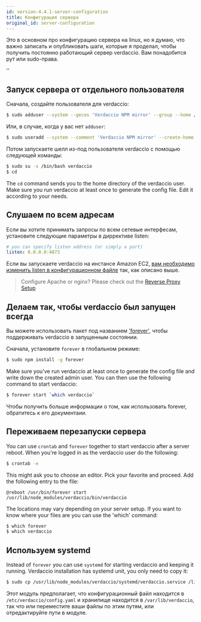 ```yaml
---
id: version-4.4.1-server-configuration
title: Конфигурация сервера
original_id: server-configuration
---
```


Это в основном про конфигурацию сервера на linux, но я думаю, что важно записать и опубликовать шаги, которые я проделал, чтобы получить постоянно работающий сервер verdaccio. Вам понадобится рут или sudo-права.

<div id="codefund">''</div>

## Запуск сервера от отдельного пользователя
Сначала, создайте пользователя для verdaccio:

```bash
$ sudo adduser --system --gecos 'Verdaccio NPM mirror' --group --home /var/lib/verdaccio verdaccio
```

Или, в случае, когда у вас нет `adduser`:

```bash
$ sudo useradd --system --comment 'Verdaccio NPM mirror' --create-home --home-dir /var/lib/verdaccio --shell /sbin/nologin verdaccio
```

Потом запускаете шелл из-под пользователя verdaccio с помощью следующей команды:

```bash
$ sudo su -s /bin/bash verdaccio
$ cd
```

The `cd` command sends you to the home directory of the verdaccio user. Make sure you run verdaccio at least once to generate the config file. Edit it according to your needs.

## Слушаем по всем адресам
Если вы хотите принимать запросы по всем сетевые интерфесам, установите следующие параметры в диррективе listen:
```yaml
# you can specify listen address (or simply a port)
listen: 0.0.0.0:4873
```

Если вы запускаете verdaccio на инстансе Amazon EC2, [вам необходимо изменить listen в конфигурационном файле](https://github.com/verdaccio/verdaccio/issues/314#issuecomment-327852203) так, как описано выше.

> Configure Apache or nginx? Please check out the [Reverse Proxy Setup](reverse-proxy.md)

## Делаем так, чтобы verdaccio был запущен всегда
Вы можете использовать пакет под названием ['forever'](https://github.com/nodejitsu/forever), чтобы поддерживать verdaccio в запущенным состоянии.

Сначала, установите `forever` в глобальном режиме:
```bash
$ sudo npm install -g forever
```

Make sure you've run verdaccio at least once to generate the config file and write down the created admin user. You can then use the following command to start verdaccio:

```bash
$ forever start `which verdaccio`
```

Чтобы получить больше информации о том, как использовать forever, обратитесь к его документаии.

## Переживаем перезапуски сервера
You can use `crontab` and `forever` together to start verdaccio after a server reboot. When you're logged in as the verdaccio user do the following:

```bash
$ crontab -e
```

This might ask you to choose an editor. Pick your favorite and proceed. Add the following entry to the file:

```
@reboot /usr/bin/forever start /usr/lib/node_modules/verdaccio/bin/verdaccio
```

The locations may vary depending on your server setup. If you want to know where your files are you can use the 'which' command:

```bash
$ which forever
$ which verdaccio
```

## Используем systemd
Instead of `forever` you can use `systemd` for starting verdaccio and keeping it running. Verdaccio installation has systemd unit, you only need to copy it:
```bash
$ sudo cp /usr/lib/node_modules/verdaccio/systemd/verdaccio.service /lib/systemd/system/ && sudo systemctl daemon-reload
```
Этот модуль предполагает, что конфигурационный файл находится в `/etc/verdaccio/config.yaml` и хранилище находится в `/var/lib/verdaccio`, так что или переместите ваши файлы по этим путям, или отредактируйте пути в модуле.
